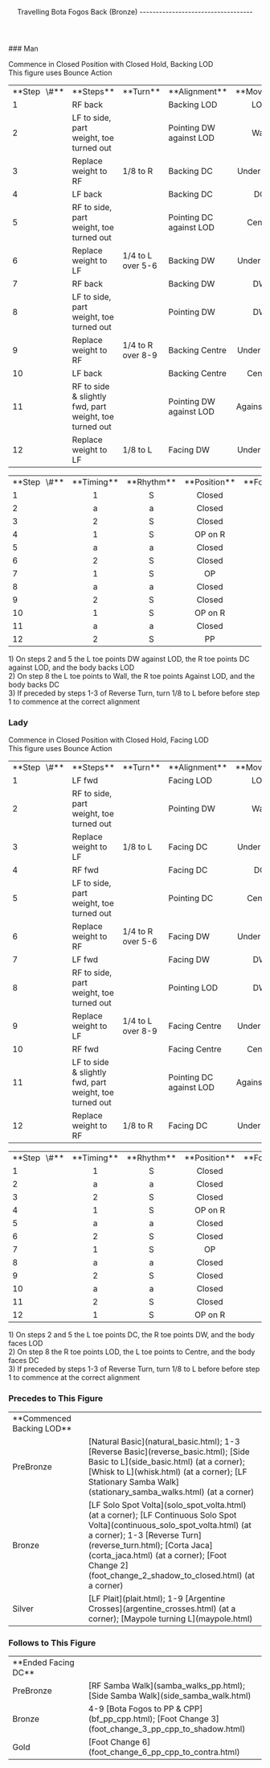 <header>Travelling Bota Fogos Back (Bronze)
-----------------------------------

 </header>### Man

Commence in Closed Position with Closed Hold, Backing LOD  
 This figure uses Bounce Action

 <table class="style1"> <tbody><tr> <td style="width:10%">**Step<span style="color:white">\_</span>\#**</td> <td style="width:38%">**Steps**</td> <td style="width:20%">**Turn**</td> <td style="width:16%">**Alignment**</td> <td style="width:16%;text-align:center">**Moving**</td> </tr> <tr> <td>1</td> <td>RF back</td> <td> </td> <td>Backing LOD</td> <td style="text-align:center">LOD</td> </tr> <tr> <td>2</td> <td>LF to side, part weight, toe turned out</td> <td> </td> <td>Pointing DW against LOD</td> <td style="text-align:center">Wall</td> </tr> <tr> <td>3</td> <td>Replace weight to RF</td> <td>1/8 to R</td> <td>Backing DC</td> <td style="text-align:center">Under Body</td> </tr> <tr> <td>4</td> <td>LF back</td> <td> </td> <td>Backing DC</td> <td style="text-align:center">DC</td> </tr> <tr> <td>5</td> <td>RF to side, part weight, toe turned out</td> <td> </td> <td>Pointing DC against LOD</td> <td style="text-align:center">Centre</td> </tr> <tr> <td>6</td> <td>Replace weight to LF</td> <td>1/4 to L over 5-6</td> <td>Backing DW</td> <td style="text-align:center">Under Body</td> </tr> <tr> <td>7</td> <td>RF back</td> <td> </td> <td>Backing DW</td> <td style="text-align:center">DW</td> </tr> <tr> <td>8</td> <td>LF to side, part weight, toe turned out</td> <td> </td> <td>Pointing DW</td> <td style="text-align:center">DW</td> </tr> <tr> <td>9</td> <td>Replace weight to RF</td> <td>1/4 to R over 8-9</td> <td>Backing Centre</td> <td style="text-align:center">Under Body</td> </tr> <tr> <td>10</td> <td>LF back</td> <td> </td> <td>Backing Centre</td> <td style="text-align:center">Centre</td> </tr> <tr> <td>11</td> <td>RF to side &amp; slightly fwd, part weight, toe turned out</td> <td> </td> <td>Pointing DW against LOD</td> <td style="text-align:center">Against LOD</td> </tr> <tr> <td>12</td> <td>Replace weight to LF</td> <td>1/8 to L</td> <td>Facing DW</td> <td style="text-align:center">Under Body</td> </tr> </tbody></table>

 <table class="style1"> <tbody><tr> <td style="width:10%">**Step<span style="color:white">\_</span>\#**</td> <td style="width:20%;text-align:center">**Timing**</td> <td style="width:20%;text-align:center">**Rhythm**</td> <td style="width:30%;text-align:center">**Position**</td> <td style="width:20%;text-align:right">**Footwork**</td> </tr> <tr> <td>1</td> <td style="text-align:center">1</td> <td style="text-align:center">S</td> <td style="text-align:center">Closed</td> <td style="text-align:right">BF</td> </tr> <tr> <td>2</td> <td style="text-align:center">a</td> <td style="text-align:center">a</td> <td style="text-align:center">Closed</td> <td style="text-align:right">i/e of T</td> </tr> <tr> <td>3</td> <td style="text-align:center">2</td> <td style="text-align:center">S</td> <td style="text-align:center">Closed</td> <td style="text-align:right">BF</td> </tr> <tr> <td>4</td> <td style="text-align:center">1</td> <td style="text-align:center">S</td> <td style="text-align:center">OP on R</td> <td style="text-align:right">BF</td> </tr> <tr> <td>5</td> <td style="text-align:center">a</td> <td style="text-align:center">a</td> <td style="text-align:center">Closed</td> <td style="text-align:right">i/e of T</td> </tr> <tr> <td>6</td> <td style="text-align:center">2</td> <td style="text-align:center">S</td> <td style="text-align:center">Closed</td> <td style="text-align:right">BF</td> </tr> <tr> <td>7</td> <td style="text-align:center">1</td> <td style="text-align:center">S</td> <td style="text-align:center">OP</td> <td style="text-align:right">BF</td> </tr> <tr> <td>8</td> <td style="text-align:center">a</td> <td style="text-align:center">a</td> <td style="text-align:center">Closed</td> <td style="text-align:right">i/e of T</td> </tr> <tr> <td>9</td> <td style="text-align:center">2</td> <td style="text-align:center">S</td> <td style="text-align:center">Closed</td> <td style="text-align:right">BF</td> </tr> <tr> <td>10</td> <td style="text-align:center">1</td> <td style="text-align:center">S</td> <td style="text-align:center">OP on R</td> <td style="text-align:right">BF</td> </tr> <tr> <td>11</td> <td style="text-align:center">a</td> <td style="text-align:center">a</td> <td style="text-align:center">Closed</td> <td style="text-align:right">i/e of T</td> </tr> <tr> <td>12</td> <td style="text-align:center">2</td> <td style="text-align:center">S</td> <td style="text-align:center">PP</td> <td style="text-align:right">BF</td> </tr> </tbody></table>

1\) On steps 2 and 5 the L toe points DW against LOD, the R toe points DC against LOD, and the body backs LOD  
 2) On step 8 the L toe points to Wall, the R toe points Against LOD, and the body backs DC  
 3) If preceded by steps 1-3 of Reverse Turn, turn 1/8 to L before before step 1 to commence at the correct alignment

### Lady

Commence in Closed Position with Closed Hold, Facing LOD  
 This figure uses Bounce Action

 <table class="style1"> <tbody><tr> <td style="width:10%">**Step<span style="color:white">\_</span>\#**</td> <td style="width:38%">**Steps**</td> <td style="width:20%">**Turn**</td> <td style="width:16%">**Alignment**</td> <td style="width:16%;text-align:center">**Moving**</td> </tr> <tr> <td>1</td> <td>LF fwd</td> <td> </td> <td>Facing LOD</td> <td style="text-align:center">LOD</td> </tr> <tr> <td>2</td> <td>RF to side, part weight, toe turned out</td> <td> </td> <td>Pointing DW</td> <td style="text-align:center">Wall</td> </tr> <tr> <td>3</td> <td>Replace weight to LF</td> <td>1/8 to L</td> <td>Facing DC</td> <td style="text-align:center">Under Body</td> </tr> <tr> <td>4</td> <td>RF fwd</td> <td> </td> <td>Facing DC</td> <td style="text-align:center">DC</td> </tr> <tr> <td>5</td> <td>LF to side, part weight, toe turned out</td> <td> </td> <td>Pointing DC</td> <td style="text-align:center">Centre</td> </tr> <tr> <td>6</td> <td>Replace weight to RF</td> <td>1/4 to R over 5-6</td> <td>Facing DW</td> <td style="text-align:center">Under Body</td> </tr> <tr> <td>7</td> <td>LF fwd</td> <td> </td> <td>Facing DW</td> <td style="text-align:center">DW</td> </tr> <tr> <td>8</td> <td>RF to side, part weight, toe turned out</td> <td> </td> <td>Pointing LOD</td> <td style="text-align:center">DW</td> </tr> <tr> <td>9</td> <td>Replace weight to LF</td> <td>1/4 to L over 8-9</td> <td>Facing Centre</td> <td style="text-align:center">Under Body</td> </tr> <tr> <td>10</td> <td>RF fwd</td> <td> </td> <td>Facing Centre</td> <td style="text-align:center">Centre</td> </tr> <tr> <td>11</td> <td>LF to side &amp; slightly fwd, part weight, toe turned out</td> <td> </td> <td>Pointing DC against LOD</td> <td style="text-align:center">Against LOD</td> </tr> <tr> <td>12</td> <td>Replace weight to RF</td> <td>1/8 to R</td> <td>Facing DC</td> <td style="text-align:center">Under Body</td> </tr> </tbody></table>

 <table class="style1"> <tbody><tr> <td style="width:10%">**Step<span style="color:white">\_</span>\#**</td> <td style="width:20%;text-align:center">**Timing**</td> <td style="width:20%;text-align:center">**Rhythm**</td> <td style="width:30%;text-align:center">**Position**</td> <td style="width:20%;text-align:right">**Footwork**</td> </tr> <tr> <td>1</td> <td style="text-align:center">1</td> <td style="text-align:center">S</td> <td style="text-align:center">Closed</td> <td style="text-align:right">BF</td> </tr> <tr> <td>2 </td> <td style="text-align:center">a</td> <td style="text-align:center">a</td> <td style="text-align:center">Closed</td> <td style="text-align:right">i/e of T</td> </tr> <tr> <td>3</td> <td style="text-align:center">2</td> <td style="text-align:center">S</td> <td style="text-align:center">Closed</td> <td style="text-align:right">BF</td> </tr> <tr> <td>4</td> <td style="text-align:center">1</td> <td style="text-align:center">S</td> <td style="text-align:center">OP on R</td> <td style="text-align:right">BF</td> </tr> <tr> <td>5</td> <td style="text-align:center">a</td> <td style="text-align:center">a</td> <td style="text-align:center">Closed</td> <td style="text-align:right">i/e of T</td> </tr> <tr> <td>6</td> <td style="text-align:center">2</td> <td style="text-align:center">S</td> <td style="text-align:center">Closed</td> <td style="text-align:right">BF</td> </tr> <tr> <td>7</td> <td style="text-align:center">1</td> <td style="text-align:center">S</td> <td style="text-align:center">OP</td> <td style="text-align:right">BF</td> </tr> <tr> <td>8</td> <td style="text-align:center">a</td> <td style="text-align:center">a</td> <td style="text-align:center">Closed</td> <td style="text-align:right">i/e of T</td> </tr> <tr> <td>9</td> <td style="text-align:center">2</td> <td style="text-align:center">S</td> <td style="text-align:center">Closed</td> <td style="text-align:right">BF</td> </tr> <tr> <td>10</td> <td style="text-align:center">a</td> <td style="text-align:center">a</td> <td style="text-align:center">Closed</td> <td style="text-align:right">i/e of T</td> </tr> <tr> <td>11</td> <td style="text-align:center">2</td> <td style="text-align:center">S</td> <td style="text-align:center">Closed</td> <td style="text-align:right">BF</td> </tr> <tr> <td>12</td> <td style="text-align:center">1</td> <td style="text-align:center">S</td> <td style="text-align:center">OP on R</td> <td style="text-align:right">BF</td> </tr> </tbody></table>

1\) On steps 2 and 5 the L toe points DC, the R toe points DW, and the body faces LOD  
 2) On step 8 the R toe points LOD, the L toe points to Centre, and the body faces DC  
 3) If preceded by steps 1-3 of Reverse Turn, turn 1/8 to L before before step 1 to commence at the correct alignment

### Precedes to This Figure

 <table> <tbody><tr> <td style="width:30%">**Commenced Backing LOD**</td> <td></td> </tr> <tr> <td>PreBronze</td> <td> [Natural Basic](natural_basic.html); 1-3 [Reverse Basic](reverse_basic.html); [Side Basic to L](side_basic.html) (at a corner); [Whisk to L](whisk.html) (at a corner); [LF Stationary Samba Walk](stationary_samba_walks.html) (at a corner) </td> </tr> <tr> <td>Bronze</td> <td> [LF Solo Spot Volta](solo_spot_volta.html) (at a corner); [LF Continuous Solo Spot Volta](continuous_solo_spot_volta.html) (at a corner); 1-3 [Reverse Turn](reverse_turn.html); [Corta Jaca](corta_jaca.html) (at a corner); [Foot Change 2](foot_change_2_shadow_to_closed.html) (at a corner) </td> </tr> <tr> <td>Silver</td> <td> [LF Plait](plait.html); 1-9 [Argentine Crosses](argentine_crosses.html) (at a corner); [Maypole turning L](maypole.html) </td> </tr> </tbody></table>

### Follows to This Figure

 <table> <tbody><tr> <td style="width:30%">**Ended Facing DC**</td> <td></td> </tr> <tr> <td style="width:30%">PreBronze</td> <td> [RF Samba Walk](samba_walks_pp.html); [Side Samba Walk](side_samba_walk.html) </td> </tr> <tr> <td style="width: 30%">Bronze</td> <td> 4-9 [Bota Fogos to PP &amp; CPP](bf_pp_cpp.html); [Foot Change 3](foot_change_3_pp_cpp_to_shadow.html) </td> </tr> <tr> <td style="width: 30%">Gold</td> <td> [Foot Change 6](foot_change_6_pp_cpp_to_contra.html) </td> </tr> </tbody></table>
